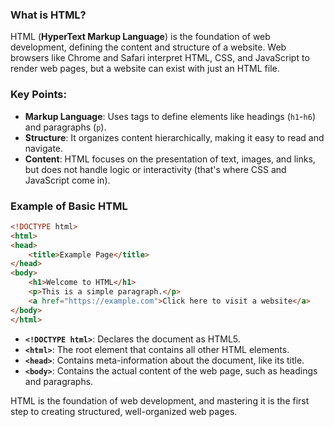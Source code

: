 ### What is HTML?
HTML (**HyperText Markup Language**) is the foundation of web development, defining the content and structure of a website. 
Web browsers like Chrome and Safari interpret HTML, CSS, and JavaScript to render web pages, but a website can exist with just an HTML file.

### Key Points:
- **Markup Language**: Uses tags to define elements like headings (`h1`-`h6`) and paragraphs (`p`). 
- **Structure**: It organizes content hierarchically, making it easy to read and navigate.
- **Content**: HTML focuses on the presentation of text, images, and links, but does not handle logic or interactivity (that's where CSS and JavaScript come in).

### Example of Basic HTML
```html
<!DOCTYPE html>
<html>
<head>
    <title>Example Page</title>
</head>
<body>
    <h1>Welcome to HTML</h1>
    <p>This is a simple paragraph.</p>
    <a href="https://example.com">Click here to visit a website</a>
</body>
</html>
```

- **`<!DOCTYPE html>`**: Declares the document as HTML5.
- **`<html>`**: The root element that contains all other HTML elements.
- **`<head>`**: Contains meta-information about the document, like its title.
- **`<body>`**: Contains the actual content of the web page, such as headings and paragraphs.

HTML is the foundation of web development, and mastering it is the first step to creating structured, well-organized web pages.


